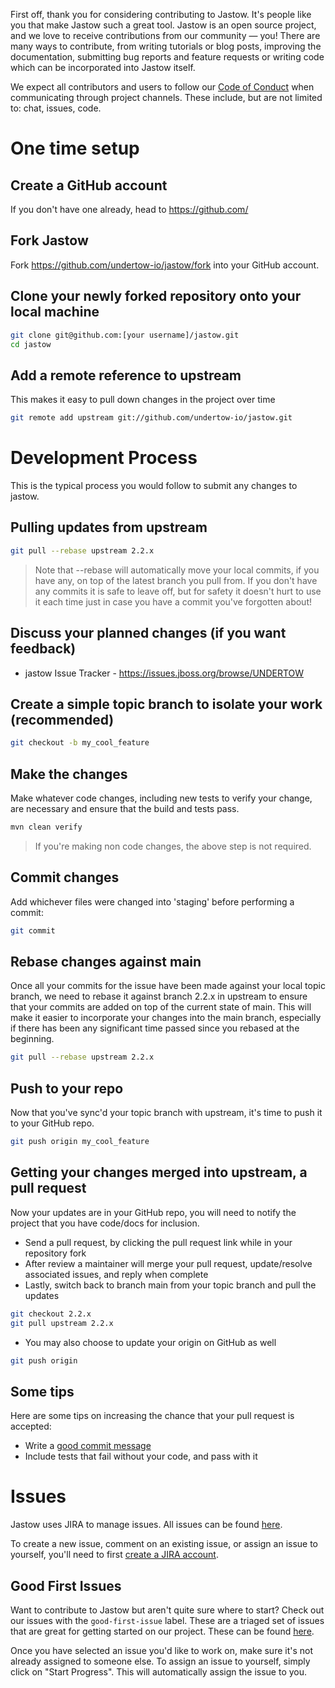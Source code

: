 First off, thank you for considering contributing to Jastow. It's people like you that make Jastow such a great tool. Jastow  is an open source project, and we love to receive contributions from our community — you! There are many ways to contribute, from writing tutorials or blog posts, improving the documentation, submitting bug reports and feature requests or writing code which can be incorporated into Jastow itself.

We expect all contributors and users to follow our [Code of Conduct](CODE_OF_CONDUCT.md) when communicating through project channels. These include, but are not limited to: chat, issues, code.

# One time setup

## Create a GitHub account

If you don't have one already, head to https://github.com/

## Fork Jastow

Fork https://github.com/undertow-io/jastow/fork into your GitHub account.

## Clone your newly forked repository onto your local machine

```bash
git clone git@github.com:[your username]/jastow.git
cd jastow
```

## Add a remote reference to upstream

This makes it easy to pull down changes in the project over time

```bash
git remote add upstream git://github.com/undertow-io/jastow.git
```

# Development Process

This is the typical process you would follow to submit any changes to jastow.

## Pulling updates from upstream

```bash
git pull --rebase upstream 2.2.x
```

> Note that --rebase will automatically move your local commits, if you have 
> any, on top of the latest branch you pull from.
> If you don't have any commits it is safe to leave off, but for safety it
> doesn't hurt to use it each time just in case you have a commit you've
> forgotten about!

## Discuss your planned changes (if you want feedback)

 * jastow Issue Tracker - https://issues.jboss.org/browse/UNDERTOW

## Create a simple topic branch to isolate your work (recommended)

```bash
git checkout -b my_cool_feature
```

## Make the changes

Make whatever code changes, including new tests to verify your change, are necessary and ensure that the build and tests pass.

```bash
mvn clean verify
```

> If you're making non code changes, the above step is not required.

## Commit changes

Add whichever files were changed into 'staging' before performing a commit:

```bash
git commit
```

## Rebase changes against main

Once all your commits for the issue have been made against your local topic branch, we need to rebase it against branch 2.2.x in upstream to ensure that your commits are added on top of the current state of main. This will make it easier to incorporate your changes into the main branch, especially if there has been any significant time passed since you rebased at the beginning.

```bash
git pull --rebase upstream 2.2.x
```

## Push to your repo

Now that you've sync'd your topic branch with upstream, it's time to push it to your GitHub repo.

```bash
git push origin my_cool_feature
```

## Getting your changes merged into upstream, a pull request

Now your updates are in your GitHub repo, you will need to notify the project that you have code/docs for inclusion.

 * Send a pull request, by clicking the pull request link while in your repository fork
 * After review a maintainer will merge your pull request, update/resolve associated issues, and reply when complete
 * Lastly, switch back to branch main from your topic branch and pull the updates

```bash
git checkout 2.2.x
git pull upstream 2.2.x
```

 * You may also choose to update your origin on GitHub as well

```bash
git push origin
```

## Some tips

Here are some tips on increasing the chance that your pull request is accepted:

 * Write a [good commit message](https://tbaggery.com/2008/04/19/a-note-about-git-commit-messages.html)
 * Include tests that fail without your code, and pass with it

# Issues

Jastow uses JIRA to manage issues. All issues can be found [here](https://issues.redhat.com/projects/UNDERTOW/issues).

To create a new issue, comment on an existing issue, or assign an issue to yourself, you'll need to first [create a JIRA account](https://issues.redhat.com/).

## Good First Issues

Want to contribute to Jastow but aren't quite sure where to start? Check out our issues with the `good-first-issue` label. These are a triaged set of issues that are great for getting started on our project. These can be found [here](https://issues.redhat.com/issues/?jql=project%20%3D%20UNDERTOW%20AND%20resolution%20%3D%20Unresolved%20AND%20labels%20%3D%20first-good-issue%20ORDER%20BY%20priority%20DESC%2C%20updated%20DESC).

Once you have selected an issue you'd like to work on, make sure it's not already assigned to someone else. To assign an issue to yourself, simply click on "Start Progress". This will automatically assign the issue to you.

